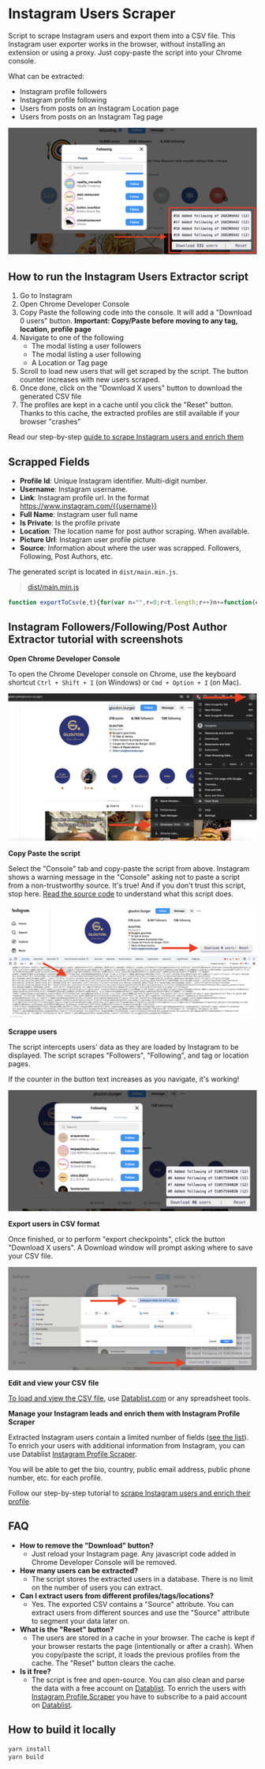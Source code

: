 # Instagram Users Scraper

Script to scrape Instagram users and export them into a CSV file. This Instagram user exporter works in the browser, without installing an extension or using a proxy. Just copy-paste the script into your Chrome console.

What can be extracted:
- Instagram profile followers
- Instagram profile following
- Users from posts on an Instagram Location page
- Users from posts on an Instagram Tag page

![Instagram Users Scraper](statics/screen_script.png)

## How to run the Instagram Users Extractor script

 1. Go to Instagram
 1. Open Chrome Developer Console
 1. Copy Paste the following code into the console. It will add a "Download 0 users" button. **Important: Copy/Paste before moving to any tag, location, profile page**
 1. Navigate to one of the following
    - The modal listing a user followers
    - The modal listing a user following
    - A Location or Tag page
 1. Scroll to load new users that will get scraped by the script. The button counter increases with new users scraped.
 1. Once done, click on the "Download X users" button to download the generated CSV file
 1. The profiles are kept in a cache until you click the "Reset" button. Thanks to this cache, the extracted profiles are still available if your browser "crashes"


 Read our step-by-step [guide to scrape Instagram users and enrich them](https://www.datablist.com/how-to/scrape-instagram-users-free-followers-followings-authors)

## Scrapped Fields

- **Profile Id**: Unique Instagram identifier. Multi-digit number.
- **Username**: Instagram username.
- **Link**: Instagram profile url. In the format https://www.instagram.com/{{username}}
- **Full Name**: Instagram user full name
- **Is Private**: Is the profile private
- **Location**: The location name for post author scraping. When available.
- **Picture Url**: Instagram user profile picture
- **Source**: Information about where the user was scrapped. Followers, Following, Post Authors, etc.


The generated script is located in `dist/main.min.js`.

> [dist/main.min.js](dist/main.min.js)

```javascript
function exportToCsv(e,t){for(var n="",r=0;r<t.length;r++)n+=function(e){for(var t="",n=0;n<e.length;n++){var r=null===e[n]||void 0===e[n]?"":e[n].toString(),r=(r=e[n]instanceof Date?e[n].toLocaleString():r).replace(/"/g,'""');0<n&&(t+=","),t+=r=0<=r.search(/("|,|\n)/g)?'"'+r+'"':r}return t+"\n"}(t[r]);var o=new Blob([n],{type:"text/csv;charset=utf-8;"}),i=document.createElement("a");void 0!==i.download&&(o=URL.createObjectURL(o),i.setAttribute("href",o),i.setAttribute("download",e),document.body.appendChild(i),i.click(),document.body.removeChild(i))}const instanceOfAny=(t,e)=>e.some(e=>t instanceof e);let idbProxyableTypes,cursorAdvanceMethods;function getIdbProxyableTypes(){return idbProxyableTypes=idbProxyableTypes||[IDBDatabase,IDBObjectStore,IDBIndex,IDBCursor,IDBTransaction]}function getCursorAdvanceMethods(){return cursorAdvanceMethods=cursorAdvanceMethods||[IDBCursor.prototype.advance,IDBCursor.prototype.continue,IDBCursor.prototype.continuePrimaryKey]}const transactionDoneMap=new WeakMap,transformCache=new WeakMap,reverseTransformCache=new WeakMap;function promisifyRequest(i){var e=new Promise((e,t)=>{const n=()=>{i.removeEventListener("success",r),i.removeEventListener("error",o)},r=()=>{e(wrap(i.result)),n()},o=()=>{t(i.error),n()};i.addEventListener("success",r),i.addEventListener("error",o)});return reverseTransformCache.set(e,i),e}function cacheDonePromiseForTransaction(i){var e;transactionDoneMap.has(i)||(e=new Promise((e,t)=>{const n=()=>{i.removeEventListener("complete",r),i.removeEventListener("error",o),i.removeEventListener("abort",o)},r=()=>{e(),n()},o=()=>{t(i.error||new DOMException("AbortError","AbortError")),n()};i.addEventListener("complete",r),i.addEventListener("error",o),i.addEventListener("abort",o)}),transactionDoneMap.set(i,e))}let idbProxyTraps={get(e,t,n){if(e instanceof IDBTransaction){if("done"===t)return transactionDoneMap.get(e);if("store"===t)return n.objectStoreNames[1]?void 0:n.objectStore(n.objectStoreNames[0])}return wrap(e[t])},set(e,t,n){return e[t]=n,!0},has(e,t){return e instanceof IDBTransaction&&("done"===t||"store"===t)||t in e}};function replaceTraps(e){idbProxyTraps=e(idbProxyTraps)}function wrapFunction(t){return getCursorAdvanceMethods().includes(t)?function(...e){return t.apply(unwrap(this),e),wrap(this.request)}:function(...e){return wrap(t.apply(unwrap(this),e))}}function transformCachableValue(e){return"function"==typeof e?wrapFunction(e):(e instanceof IDBTransaction&&cacheDonePromiseForTransaction(e),instanceOfAny(e,getIdbProxyableTypes())?new Proxy(e,idbProxyTraps):e)}function wrap(e){if(e instanceof IDBRequest)return promisifyRequest(e);if(transformCache.has(e))return transformCache.get(e);var t=transformCachableValue(e);return t!==e&&(transformCache.set(e,t),reverseTransformCache.set(t,e)),t}const unwrap=e=>reverseTransformCache.get(e);function openDB(e,t,{blocked:n,upgrade:r,blocking:o,terminated:i}={}){const s=indexedDB.open(e,t),a=wrap(s);return r&&s.addEventListener("upgradeneeded",e=>{r(wrap(s.result),e.oldVersion,e.newVersion,wrap(s.transaction),e)}),n&&s.addEventListener("blocked",e=>n(e.oldVersion,e.newVersion,e)),a.then(e=>{i&&e.addEventListener("close",()=>i()),o&&e.addEventListener("versionchange",e=>o(e.oldVersion,e.newVersion,e))}).catch(()=>{}),a}const readMethods=["get","getKey","getAll","getAllKeys","count"],writeMethods=["put","add","delete","clear"],cachedMethods=new Map;function getMethod(e,t){if(e instanceof IDBDatabase&&!(t in e)&&"string"==typeof t){if(cachedMethods.get(t))return cachedMethods.get(t);const r=t.replace(/FromIndex$/,""),o=t!==r,i=writeMethods.includes(r);return r in(o?IDBIndex:IDBObjectStore).prototype&&(i||readMethods.includes(r))?(e=async function(e,...t){e=this.transaction(e,i?"readwrite":"readonly");let n=e.store;return o&&(n=n.index(t.shift())),(await Promise.all([n[r](...t),i&&e.done]))[0]},cachedMethods.set(t,e),e):void 0}}replaceTraps(r=>({...r,get:(e,t,n)=>getMethod(e,t)||r.get(e,t,n),has:(e,t)=>!!getMethod(e,t)||r.has(e,t)}));const advanceMethodProps=["continue","continuePrimaryKey","advance"],methodMap={},advanceResults=new WeakMap,ittrProxiedCursorToOriginalProxy=new WeakMap,cursorIteratorTraps={get(e,t){if(!advanceMethodProps.includes(t))return e[t];let n=methodMap[t];return n=n||(methodMap[t]=function(...e){advanceResults.set(this,ittrProxiedCursorToOriginalProxy.get(this)[t](...e))})}};async function*iterate(...e){let t=this;if(t=t instanceof IDBCursor?t:await t.openCursor(...e)){t=t;var n=new Proxy(t,cursorIteratorTraps);for(ittrProxiedCursorToOriginalProxy.set(n,t),reverseTransformCache.set(n,unwrap(t));t;)yield n,t=await(advanceResults.get(n)||t.continue()),advanceResults.delete(n)}}function isIteratorProp(e,t){return t===Symbol.asyncIterator&&instanceOfAny(e,[IDBIndex,IDBObjectStore,IDBCursor])||"iterate"===t&&instanceOfAny(e,[IDBIndex,IDBObjectStore])}replaceTraps(r=>({...r,get(e,t,n){return isIteratorProp(e,t)?iterate:r.get(e,t,n)},has(e,t){return isIteratorProp(e,t)||r.has(e,t)}}));var __awaiter$1=function(e,s,a,l){return new(a=a||Promise)(function(n,t){function r(e){try{i(l.next(e))}catch(e){t(e)}}function o(e){try{i(l.throw(e))}catch(e){t(e)}}function i(e){var t;e.done?n(e.value):((t=e.value)instanceof a?t:new a(function(e){e(t)})).then(r,o)}i((l=l.apply(e,s||[])).next())})},__rest=function(e,t){var n={};for(o in e)Object.prototype.hasOwnProperty.call(e,o)&&t.indexOf(o)<0&&(n[o]=e[o]);if(null!=e&&"function"==typeof Object.getOwnPropertySymbols)for(var r=0,o=Object.getOwnPropertySymbols(e);r<o.length;r++)t.indexOf(o[r])<0&&Object.prototype.propertyIsEnumerable.call(e,o[r])&&(n[o[r]]=e[o[r]]);return n};class ListStorage{constructor(e){this.name="scrape-storage",this.persistent=!0,this.data=new Map,null!=e&&e.name&&(this.name=e.name),null!=e&&e.persistent&&(this.persistent=e.persistent),this.initDB().then(()=>{}).catch(()=>{this.persistent=!1})}get storageKey(){return"storage-"+this.name}initDB(){return __awaiter$1(this,void 0,void 0,function*(){this.db=yield openDB(this.storageKey,6,{upgrade(e,t,n,r){let o;if(t<5)try{e.deleteObjectStore("data")}catch(e){}(o=e.objectStoreNames.contains("data")?r.objectStore("data"):e.createObjectStore("data",{keyPath:"_id",autoIncrement:!0}))&&!o.indexNames.contains("_createdAt")&&o.createIndex("_createdAt","_createdAt"),o&&!o.indexNames.contains("_groupId")&&o.createIndex("_groupId","_groupId"),o&&!o.indexNames.contains("_pk")&&o.createIndex("_pk","_pk",{unique:!0})}})})}_dbGetElem(t,n){return __awaiter$1(this,void 0,void 0,function*(){if(this.persistent&&this.db){const e=(n=n||this.db.transaction("data","readonly")).store;return yield e.index("_pk").get(t)}throw new Error("DB doesnt exist")})}getElem(e){return __awaiter$1(this,void 0,void 0,function*(){if(this.persistent&&this.db)try{return yield this._dbGetElem(e)}catch(e){console.error(e)}else this.data.get(e)})}_dbSetElem(o,i,s=!1,a,l){return __awaiter$1(this,void 0,void 0,function*(){if(this.persistent&&this.db){let e=!1;const n=(l=l||this.db.transaction("data","readwrite")).store;var t=yield n.index("_pk").get(o);if(t)s&&(yield n.put(Object.assign(Object.assign({},t),i)),e=!0);else{const r=Object.assign({_pk:o,_createdAt:new Date},i);a&&(r._groupId=a),yield n.put(r),e=!0}return e}throw new Error("DB doesnt exist")})}addElem(e,t,n=!1,r){return __awaiter$1(this,void 0,void 0,function*(){if(this.persistent&&this.db)try{return yield this._dbSetElem(e,t,n,r)}catch(e){console.error(e)}else this.data.set(e,t);return!0})}addElems(t,i=!1,s){return __awaiter$1(this,void 0,void 0,function*(){if(this.persistent&&this.db){const n=[],r=this.db.transaction("data","readwrite"),o=[];if(t.forEach(([e,t])=>{-1===o.indexOf(e)&&(o.push(e),n.push(this._dbSetElem(e,t,i,s,r)))}),0<n.length){n.push(r.done);const e=yield Promise.all(n);let t=0;return e.forEach(e=>{"boolean"==typeof e&&e&&(t+=1)}),t}return 0}return t.forEach(([e,t])=>{this.addElem(e,t)}),t.length})}deleteFromGroupId(r){return __awaiter$1(this,void 0,void 0,function*(){if(this.persistent&&this.db){let e=0;const n=this.db.transaction("data","readwrite");let t=yield n.store.index("_groupId").openCursor(IDBKeyRange.only(r));for(;t;)t.delete(),t=yield t.continue(),e+=1;return e}throw new Error("Not Implemented Error")})}clear(){return __awaiter$1(this,void 0,void 0,function*(){this.persistent&&this.db?yield this.db.clear("data"):this.data.clear()})}getCount(){return __awaiter$1(this,void 0,void 0,function*(){return this.persistent&&this.db?yield this.db.count("data"):this.data.size})}getAll(){return __awaiter$1(this,void 0,void 0,function*(){if(this.persistent&&this.db){const n=new Map,e=yield this.db.getAll("data");return e&&e.forEach(e=>{var t=e["_id"],e=__rest(e,["_id"]);n.set(t,e)}),n}return this.data})}toCsvData(){return __awaiter$1(this,void 0,void 0,function*(){const t=[],e=(t.push(this.headers),yield this.getAll());return e.forEach(e=>{try{t.push(this.itemToRow(e))}catch(e){console.error(e)}}),t})}}const btnStyles=["display: block;","padding: 0px 4px;","cursor: pointer;","text-align: center;"];function createCta(e){const t=document.createElement("div"),n=[...btnStyles];return e&&n.push("flex-grow: 1;"),t.setAttribute("style",n.join("")),t}const spacerStyles=["margin-left: 4px;","margin-right: 4px;","border-left: 1px solid #2e2e2e;"];function createSpacer(){const e=document.createElement("div");return e.innerHTML="&nbsp;",e.setAttribute("style",spacerStyles.join("")),e}function createTextSpan(e,t){var n,t=t||{};let r;const o=document.createElement("span");return(r=t.bold?(n=document.createElement("strong"),o.append(n),n):o).textContent=e,t.idAttribute&&r.setAttribute("id",t.idAttribute),o}const canvasStyles=["position: fixed;","top: 0;","left: 0;","z-index: 10;","width: 100%;","height: 100%;","pointer-events: none;"],innerStyles=["position: absolute;","bottom: 30px;","right: 30px;","width: auto;","pointer-events: auto;"],ctaContainerStyles=["align-items: center;","appearance: none;","background-color: #EEE;","border-radius: 4px;","border-width: 0;","box-shadow: rgba(45, 35, 66, 0.4) 0 2px 4px,rgba(45, 35, 66, 0.3) 0 7px 13px -3px,#D6D6E7 0 -3px 0 inset;","box-sizing: border-box;","color: #36395A;","display: flex;","font-family: monospace;","height: 38px;","justify-content: space-between;","line-height: 1;","list-style: none;","overflow: hidden;","padding-left: 16px;","padding-right: 16px;","position: relative;","text-align: left;","text-decoration: none;","user-select: none;","white-space: nowrap;","font-size: 18px;"];class UIContainer{constructor(){this.ctas=[],this.canva=document.createElement("div"),this.canva.setAttribute("style",canvasStyles.join("")),this.inner=document.createElement("div"),this.inner.setAttribute("style",innerStyles.join("")),this.canva.appendChild(this.inner),this.history=document.createElement("div"),this.inner.appendChild(this.history),this.container=document.createElement("div"),this.container.setAttribute("style",ctaContainerStyles.join("")),this.inner.appendChild(this.container)}render(){document.body.appendChild(this.canva)}addCta(e,t){void 0===t?this.ctas.push(e):this.ctas.splice(t,0,e),this.container.innerHTML="",this.ctas.forEach(e=>{this.container.appendChild(e)})}}function randomString(t){var n="abcdefghijklmnopqrstuvwxyzABCDEFGHIJKLMNOPQRSTUVWXYZ0123456789",r=n.length;let o="";for(let e=0;e<t;e++)o+=n.charAt(Math.floor(Math.random()*r));return o}var __awaiter=function(e,s,a,l){return new(a=a||Promise)(function(n,t){function r(e){try{i(l.next(e))}catch(e){t(e)}}function o(e){try{i(l.throw(e))}catch(e){t(e)}}function i(e){var t;e.done?n(e.value):((t=e.value)instanceof a?t:new a(function(e){e(t)})).then(r,o)}i((l=l.apply(e,s||[])).next())})};const historyPanelStyles=["text-align: right;","background: #f5f5fa;","padding: 8px;","margin-bottom: 8px;","border-radius: 8px;","font-family: monospace;","font-size: 16px;","box-shadow: rgba(42, 35, 66, 0.2) 0 2px 2px,rgba(45, 35, 66, 0.2) 0 7px 13px -4px;"],historyUlStyles=["list-style: none;","margin: 0;"],historyLiStyles=["line-height: 30px;","display: flex;","align-items: center;","justify-content: right;"],deleteIconStyles=["display: flex;","align-items: center;","padding: 4px 12px;","cursor: pointer;"],deleteIconSvg='<svg stroke="currentColor" fill="none" stroke-width="2" viewBox="0 0 24 24" stroke-linecap="round" stroke-linejoin="round" height="16px" width="16px" xmlns="http://www.w3.org/2000/svg"><polyline points="3 6 5 6 21 6"></polyline><path d="M19 6v14a2 2 0 0 1-2 2H7a2 2 0 0 1-2-2V6m3 0V4a2 2 0 0 1 2-2h4a2 2 0 0 1 2 2v2"></path></svg>';class HistoryTracker{constructor({onDelete:e,divContainer:t,maxLogs:n}){this.maxLogs=5,this.logs=[],this.panelRef=null,this.counter=0,this.onDelete=e,this.container=t,n&&(this.maxLogs=n)}renderPanel(){const e=document.createElement("div");return e.setAttribute("style",historyPanelStyles.join("")),e}renderLogs(){if(this.panelRef&&this.panelRef.remove(),0!==this.logs.length){const r=document.createElement("ul"),e=(r.setAttribute("style",historyUlStyles.join("")),this.logs.forEach(t=>{const e=document.createElement("li");if(e.setAttribute("style",historyLiStyles.join("")),e.innerHTML=`<div>#${t.index} ${t.label} (${t.numberItems})</div>`,t.cancellable){const n=document.createElement("div");n.setAttribute("style",deleteIconStyles.join("")),n.innerHTML=deleteIconSvg,n.addEventListener("click",()=>__awaiter(this,void 0,void 0,function*(){yield this.onDelete(t.groupId);var e=this.logs.findIndex(e=>e.index===t.index);-1!==e&&(this.logs.splice(e,1),this.renderLogs())})),e.append(n)}r.prepend(e)}),this.renderPanel());e.appendChild(r),this.panelRef=e,this.container.appendChild(e)}}addHistoryLog({label:e,groupId:t,numberItems:n,cancellable:r}){this.counter+=1;e={index:this.counter,label:e,groupId:t,numberItems:n,cancellable:r,createdAt:new Date};this.logs.unshift(e),this.logs.length>this.maxLogs&&this.logs.splice(this.maxLogs),this.renderLogs()}cleanLogs(){this.logs=[],this.counter=0,this.renderLogs()}}class FBStorage extends ListStorage{get headers(){return["Profile Id","Username","Link","Full Name","Is Private","Location","Picture Url","Source"]}itemToRow(e){var t="https://www.instagram.com/"+e.username;let n="";return"boolean"==typeof e.isPrivate&&(n=e.isPrivate?"true":"false"),[e.profileId,e.username,t,e.fullName,n,e.location||"",e.pictureUrl,e.source||""]}}const memberListStore=new FBStorage({name:"insta-scrape"}),counterId="scraper-number-tracker",exportName="instaExport";let logsTracker;async function updateConter(){const e=document.getElementById(counterId);if(e){const t=await memberListStore.getCount();e.textContent=t.toString()}}const uiWidget=new UIContainer;function buildCTABtns(){logsTracker=new HistoryTracker({onDelete:async e=>{console.log("Delete "+e),await memberListStore.deleteFromGroupId(e),await updateConter()},divContainer:uiWidget.history,maxLogs:4});const e=createCta(),t=(e.appendChild(createTextSpan("Download ")),e.appendChild(createTextSpan("0",{bold:!0,idAttribute:counterId})),e.appendChild(createTextSpan(" users")),e.addEventListener("click",async function(){var e=(new Date).toISOString(),t=await memberListStore.toCsvData();try{exportToCsv(exportName+`-${e}.csv`,t)}catch(e){console.error("Error while generating export"),console.log(e.stack)}}),uiWidget.addCta(e),uiWidget.addCta(createSpacer()),createCta());t.appendChild(createTextSpan("Reset")),t.addEventListener("click",async function(){await memberListStore.clear(),logsTracker.cleanLogs(),await updateConter()}),uiWidget.addCta(t),uiWidget.render(),window.setTimeout(()=>{updateConter()},1e3)}let sourceGlobal=null;function processResponseUsers(e,i){let t;if(null!=e&&e.users){const n=(t=e.users).map(e=>{var{pk:e,username:t,full_name:n,is_private:r,profile_pic_url:o}=e;return{profileId:e,username:t,fullName:n,source:i,isPrivate:r,pictureUrl:o}}),r=[],o=(n.forEach(e=>{e&&r.push([e.profileId,e])}),randomString(10));memberListStore.addElems(r,!1,o).then(e=>{updateConter(),logsTracker.addHistoryLog({label:i?"Added "+i:"Added items",numberItems:e,groupId:o,cancellable:!1})})}}const locationNameCache={};function saveLocationName(e,t){locationNameCache[e]=t}function sourceString(e,t){switch(e){case"location":return t?locationNameCache[t]?`post authors (loc: ${locationNameCache[t]})`:`post authors (loc: ${t})`:"post authors";case"tag":return t?"post authors #"+t:"post authors";case"followers":return"followers of "+t;case"following":return"following of "+t}}function processResponse(e,t){var n,r;let o,i=null;if(null!=e&&e.data)sourceGlobal=null==(r=null==e?void 0:e.data)?void 0:r.name,o=[],null!=(r=null==(r=null==e?void 0:e.data)?void 0:r.recent)&&r.sections&&o.push(...null==(r=null==(r=null==e?void 0:e.data)?void 0:r.recent)?void 0:r.sections),null!=(r=null==(r=null==e?void 0:e.data)?void 0:r.top)&&r.sections&&o.push(...null==(r=null==(r=null==e?void 0:e.data)?void 0:r.top)?void 0:r.sections);else if(null!=e&&e.native_location_data)null!=(r=null==(r=null==e?void 0:e.native_location_data)?void 0:r.location_info)&&r.name&&(r=e.native_location_data.location_info.name,saveLocationName(null==(n=null==(n=null==e?void 0:e.native_location_data)?void 0:n.location_info)?void 0:n.location_id,r),i=sourceString("location",null==(r=null==(n=null==e?void 0:e.native_location_data)?void 0:n.location_info)?void 0:r.location_id),sourceGlobal=i),o=[],null!=(r=null==(n=null==e?void 0:e.native_location_data)?void 0:n.ranked)&&r.sections&&o.push(...null==(r=null==(n=null==e?void 0:e.native_location_data)?void 0:n.ranked)?void 0:r.sections),null!=(r=null==(n=null==e?void 0:e.native_location_data)?void 0:n.recent)&&r.sections&&o.push(...null==(r=null==(n=null==e?void 0:e.native_location_data)?void 0:n.recent)?void 0:r.sections);else{if(null==e||!e.sections)return;o=null==e?void 0:e.sections}const s=[];if(o.forEach(e=>{e=null==(e=null==e?void 0:e.layout_content)?void 0:e.medias;e&&0<e.length&&s.push(...e)}),0!==s.length){let l=i||t||sourceGlobal;const a=s.map(e=>{e=null==e?void 0:e.media;if(!e)return null;var t=null==e?void 0:e.owner;if(!t)return null;var{pk:t,username:n,full_name:r,is_private:o,profile_pic_url:i}=t;let s=null;const a={profileId:t,username:n,fullName:r,isPrivate:o,pictureUrl:i};return(s=null!=(t=null==e?void 0:e.location)&&t.name?null==(n=null==e?void 0:e.location)?void 0:n.name:s)&&(a.location=s),l&&(a.source=l),a}),c=[],d=(a.forEach(e=>{e&&c.push([e.profileId,e])}),randomString(10));memberListStore.addElems(c,!1,d).then(e=>{updateConter(),logsTracker.addHistoryLog({label:l?"Added "+l:"Added items",numberItems:e,groupId:d,cancellable:!1})})}}function parseResponse(e,t,n){let r=[];try{r.push(JSON.parse(e))}catch(t){var o=e.split("\n");if(o.length<=1)return void console.error("Fail to parse API response",t);for(let e=0;e<o.length;e++){var i=o[e];try{r.push(JSON.parse(i))}catch(e){console.error("Fail to parse API response",t)}}}for(let e=0;e<r.length;e++)if("section"==t)try{processResponse(r[e],n)}catch(e){console.error(e)}else if("users"==t)try{processResponseUsers(r[e],n)}catch(e){console.error(e)}}const profileUsernamesCache={};async function quickProfileIdLookup(e){if("string"==typeof profileUsernamesCache[e])return profileUsernamesCache[e];var t=await memberListStore.getElem(e);return t?(profileUsernamesCache[e]=t.username,t.username):null}function main(){buildCTABtns();const a=/\/api\/v1\/tags\/web_info\/\?tag_name=(?<tag_name>[\w|_|-]+)/gi,l=/\/api\/v1\/locations\/web_info\/?location_id=(?<location_id>[\w|_|-]+)/gi,c=/\/api\/v1\/locations\/(?<location_id>[\w|\d]+)\/sections\//gi,e=/\/api\/v1\/[\w|\d|\/]+\/sections\//gi,d=/\/api\/v1\/friendships\/(?<profile_id>\d+)\/followers\//i,u=/\/api\/v1\/friendships\/(?<profile_id>\d+)\/following\//i;let t=XMLHttpRequest.prototype.send;XMLHttpRequest.prototype.send=function(){this.addEventListener("readystatechange",function(){if(4===this.readyState)if(this.responseURL.includes("/api/v1/tags/web_info")){let e;var t=a.exec(this.responseURL);t&&null!=(n=null==t?void 0:t.groups)&&n.tag_name&&(e=t.groups.tag_name),parseResponse(this.responseText,"section",sourceString("tag",e))}else if(this.responseURL.includes("/api/v1/locations/web_info")){let e;var n=l.exec(this.responseURL);n&&null!=(r=null==n?void 0:n.groups)&&r.location_id&&(e=n.groups.location_id),parseResponse(this.responseText,"section",sourceString("location",e))}else if(this.responseURL.match(c)){let e;var t=c.exec(this.responseURL);t&&null!=(o=null==t?void 0:t.groups)&&o.location_id&&(e=t.groups.location_id),parseResponse(this.responseText,"section",sourceString("location",e))}else if(this.responseURL.match(e)||this.responseURL.includes("/api/v1/tags/web_info"))parseResponse(this.responseText,"section","post authors");else{var r=d.exec(this.responseURL);if(r){const i=null==(n=null==r?void 0:r.groups)?void 0:n.profile_id;i&&quickProfileIdLookup(i).then(e=>{let t=""+i;e&&(t=i+` (${e})`),parseResponse(this.responseText,"users",sourceString("followers",t))})}else{var o=u.exec(this.responseURL);if(o){const s=null==(t=null==o?void 0:o.groups)?void 0:t.profile_id;s&&quickProfileIdLookup(s).then(e=>{let t=""+s;e&&(t=s+` (${e})`),parseResponse(this.responseText,"users",sourceString("following",t))})}}}},!1),t.apply(this,arguments)}}main();
```

## Instagram Followers/Following/Post Author Extractor tutorial with screenshots

**Open Chrome Developer Console**

To open the Chrome Developer console on Chrome, use the keyboard shortcut `Ctrl + Shift + I` (on Windows) or `Cmd + Option + I` (on Mac).

![Developer Tools](statics/open-developer-tools.png)


**Copy Paste the script**

Select the "Console" tab and copy-paste the script from above. Instagram shows a warning message in the "Console" asking not to  paste a script from a non-trustworthy source. It's true! And if you don't trust this script, stop here. [Read the source code](src/main.ts) to understand what this script does.

![Paste the script](statics/copy-paste-script.png)


**Scrappe users**

The script intercepts users' data as they are loaded by Instagram to be displayed. The script scrapes "Followers", "Following", and tag or location pages.

If the counter in the button text increases as you navigate, it's working!

![Scroll](statics/scrapping-instagram-following.png)



**Export users in CSV format**

Once finished, or to perform "export checkpoints", click the button "Download X users". A Download window will prompt asking where to save your CSV file.

![Download CSV](statics/export-scrapped-data-csv.png)



**Edit and view your CSV file**

[To load and view the CSV file](https://www.datablist.com/csv-editor), use [Datablist.com](https://www.datablist.com/) or any spreadsheet tools.


**Manage your Instagram leads and enrich them with Instagram Profile Scraper**

Extracted Instagram users contain a limited number of fields ([see the list](#scrapped-fields)). To enrich your users with additional information from Instagram, you can use Datablist [Instagram Profile Scraper](https://www.datablist.com/enrichments/instagram-profile-scraper-bulk).

You will be able to get the bio, country, public email address, public phone number, etc. for each profile.

Follow our step-by-step tutorial to [scrape Instagram users and enrich their profile](https://www.datablist.com/how-to/scrape-instagram-users-free-followers-followings-authors).


## FAQ

- **How to remove the "Download" button?**
    - Just reload your Instagram page. Any javascript code added in Chrome Developer Console will be removed.
- **How many users can be extracted?**
    - The script stores the extracted users in a database. There is no limit on the number of users you can extract.
- **Can I extract users from different profiles/tags/locations?**
    - Yes. The exported CSV contains a "Source" attribute. You can extract users from different sources and use the "Source" attribute to segment your data later on.
- **What is the "Reset" button?**
    - The users are stored in a cache in your browser. The cache is kept if your browser restarts the page (intentionally or after a crash). When you copy/paste the script, it loads the previous profiles from the cache. The "Reset" button clears the cache.
- **Is it free?**
    - The script is free and open-source. You can also clean and parse the data with a free account on [Datablist](https://www.datablist.com). To enrich the users with [Instagram Profile Scraper](https://www.datablist.com/enrichments/instagram-profile-scraper-bulk) you have to subscribe to a paid account on [Datablist](https://www.datablist.com). 


## How to build it locally

```
yarn install
yarn build
```
